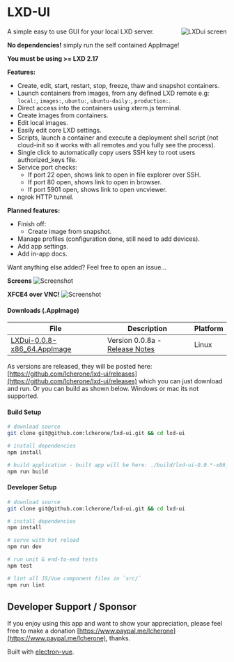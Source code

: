 # LXD-UI

<img src="https://i.imgur.com/MDcbkne.png" alt="LXDui screen" title="LXDui" align="right" />

A simple easy to use GUI for your local LXD server.

**No dependencies!** simply run the self contained AppImage!

**You must be using >= LXD 2.17**

**Features:**

 - Create, edit, start, restart, stop, freeze, thaw and snapshot containers.
 - Launch containers from images, from any defined LXD remote e.g: `local:`, `images:`, `ubuntu:`, `ubuntu-daily:`, `production:`.
 - Direct access into the containers using xterm.js terminal.
 - Create images from containers.
 - Edit local images.
 - Easily edit core LXD settings.
 - Scripts, launch a container and execute a deployment shell script (not cloud-init so it works with all remotes and you fully see the process).
 - Single click to automatically copy users SSH key to root users authorized_keys file.
 - Service port checks:
   - If port 22 open, shows link to open in file explorer over SSH.
   - If port 80 open, shows link to open in browser.
   - If port 5901 open, shows link to open vncviewer.
 - ngrok HTTP tunnel.
  

**Planned features:**

 - Finish off:
   - Create image from snapshot.
 - Manage profiles (configuration done, still need to add devices).
 - Add app settings.
 - Add in-app docs.

Want anything else added? Feel free to open an issue...

**Screens**
![Screenshot](https://i.imgur.com/Yr0WaCy.gif)

**XFCE4 over VNC!**
![Screenshot](https://i.imgur.com/3VoYpCX.gif)


#### Downloads (.AppImage)

| File | Description | Platform
| --- | --- | --- |
| [LXDui-0.0.8-x86_64.AppImage](https://github.com/lcherone/lxd-ui/releases/download/0.0.8a/LXDui-0.0.8-x86_64.AppImage) | Version 0.0.8a - [Release Notes](https://github.com/lcherone/lxd-ui/releases/tag/0.0.8a) | Linux

As versions are released, they will be posted here: [https://github.com/lcherone/lxd-ui/releases](https://github.com/lcherone/lxd-ui/releases) 
which you can just download and run. Or you can build as shown below. Windows or mac its not supported.

#### Build Setup

``` bash
# download source
git clone git@github.com:lcherone/lxd-ui.git && cd lxd-ui

# install dependencies
npm install

# build application - built app will be here: ./build/lxd-ui-0.0.*-x86_64.AppImage
npm run build

```

#### Developer Setup

``` bash
# download source
git clone git@github.com:lcherone/lxd-ui.git && cd lxd-ui

# install dependencies
npm install

# serve with hot reload
npm run dev

# run unit & end-to-end tests
npm test

# lint all JS/Vue component files in `src/`
npm run lint

```

## Developer Support / Sponsor

If you enjoy using this app and want to show your appreciation,
please feel free to make a donation [https://www.paypal.me/lcherone](https://www.paypal.me/lcherone), thanks.

Built with [electron-vue](https://github.com/SimulatedGREG/electron-vue).
